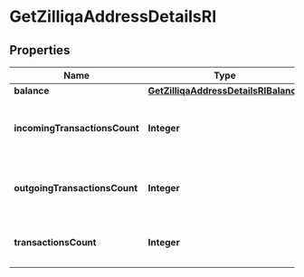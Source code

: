 

# GetZilliqaAddressDetailsRI


## Properties

Name | Type | Description | Notes
------------ | ------------- | ------------- | -------------
**balance** | [**GetZilliqaAddressDetailsRIBalance**](GetZilliqaAddressDetailsRIBalance.md) |  | 
**incomingTransactionsCount** | **Integer** | Defines the received transaction count to the address. | 
**outgoingTransactionsCount** | **Integer** | Defines the sent transaction count from the address. | 
**transactionsCount** | **Integer** | Defines the entire count of the transactions. | 



